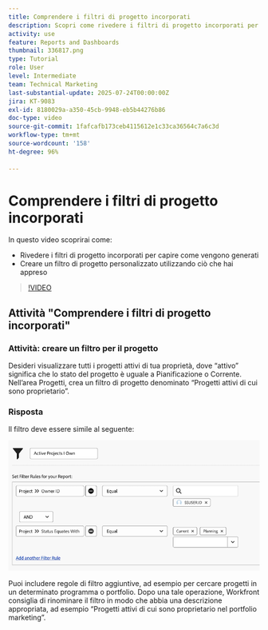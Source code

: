 ```yaml
---
title: Comprendere i filtri di progetto incorporati
description: Scopri come rivedere i filtri di progetto incorporati per vedere come vengono generati e creare un filtro di progetto personalizzato in Workfront.
activity: use
feature: Reports and Dashboards
thumbnail: 336817.png
type: Tutorial
role: User
level: Intermediate
team: Technical Marketing
last-substantial-update: 2025-07-24T00:00:00Z
jira: KT-9083
exl-id: 8180029a-a350-45cb-9948-eb5b44276b86
doc-type: video
source-git-commit: 1fafcafb173ceb4115612e1c33ca36564c7a6c3d
workflow-type: tm+mt
source-wordcount: '158'
ht-degree: 96%

---
```


# Comprendere i filtri di progetto incorporati

In questo video scoprirai come:

* Rivedere i filtri di progetto incorporati per capire come vengono generati
* Creare un filtro di progetto personalizzato utilizzando ciò che hai appreso

>[!VIDEO](https://video.tv.adobe.com/v/3412667/?quality=12&learn=on&captions=ita)

## Attività &quot;Comprendere i filtri di progetto incorporati&quot;


### Attività: creare un filtro per il progetto

Desideri visualizzare tutti i progetti attivi di tua proprietà, dove “attivo” significa che lo stato del progetto è uguale a Pianificazione o Corrente. Nell’area Progetti, crea un filtro di progetto denominato “Progetti attivi di cui sono proprietario”.

### Risposta

Il filtro deve essere simile al seguente:

![Immagine della schermata per creare un filtro per il progetto](assets/opening-built-in-project-filters-1.png)

Puoi includere regole di filtro aggiuntive, ad esempio per cercare progetti in un determinato programma o portfolio. Dopo una tale operazione, Workfront consiglia di rinominare il filtro in modo che abbia una descrizione appropriata, ad esempio “Progetti attivi di cui sono proprietario nel portfolio marketing”.
